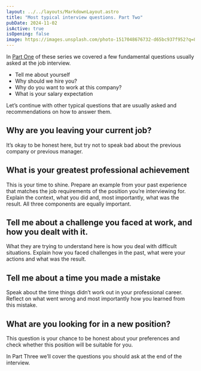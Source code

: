 ```yaml
---
layout: ../../layouts/MarkdownLayout.astro
title: "Most typical interview questions. Part Two"
pubDate: 2024-11-02
isActive: true
isOpening: false
image: https://images.unsplash.com/photo-1517048676732-d65bc937f952?q=80&w=3570&auto=format&fit=crop&ixlib=rb-4.0.3&ixid=M3wxMjA3fDB8MHxwaG90by1wYWdlfHx8fGVufDB8fHx8fA%3D%3D
---
```


In [Part One](https://www.businessjobs.eu/tips/interview-questions-one) of these series we covered a few fundamental questions usually asked at the job interview.
- Tell me about yourself
- Why should we hire you?
- Why do you want to work at this company?
- What is your salary expectation

Let’s continue with other typical questions that are usually asked and recommendations on how to answer them. 

## Why are you leaving your current job?
It’s okay to be honest here, but try not to speak bad about the previous company or previous manager. 

## What is your greatest professional achievement
This is your time to shine. Prepare an example from your past experience that matches the job requirements of the position you’re interviewing for. Explain the context, what you did and, most importantly, what was the result. All three components are equally important.

## Tell me about a challenge you faced at work, and how you dealt with it.
What they are trying to understand here is how you deal with difficult situations. Explain how you faced challenges in the past, what were your actions and what was the result. 

## Tell me about a time you made a mistake
Speak about the time things didn’t work out in your professional career. Reflect on what went wrong and most importantly how you learned from this mistake. 

## What are you looking for in a new position?
This question is your chance to be honest about your preferences and check whether this position will be suitable for you. 

In Part Three we’ll cover the questions you should ask at the end of the interview. 


